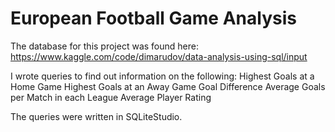 # European Football Game Analysis

The database for this project was found here: https://www.kaggle.com/code/dimarudov/data-analysis-using-sql/input

I wrote queries to find out information on the following:
Highest Goals at a Home Game
Highest Goals at an Away Game
Goal Difference
Average Goals per Match in each League
Average Player Rating

The queries were written in SQLiteStudio.
